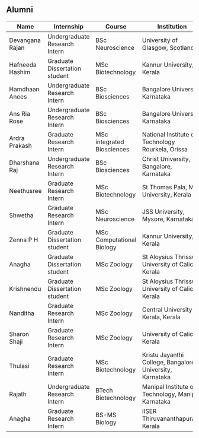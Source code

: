 ## Alumni

| Name | Internship | Course | Institution  | Year |
|-----------------|-------------|-------------|---------------|---------------|
| Devangana Rajan | Undergraduate Research Intern  | BSc Neuroscience | University of Glasgow, Scotland | 2022 | 
| Hafneeda Hashim | Graduate Dissertation student  | MSc Biotechnology | Kannur University, Kerala | 2023 | 
| Hamdhaan Anees | Undergraduate Research Intern  | BSc Biosciences | Bangalore University, Karnataka | 2023 | 
| Ans Ria Rose | Undergraduate Research Intern  | BSc Biosciences | Bangalore University, Karnataka | 2023 | 
| Ardra Prakash | Graduate Research Intern  | MSc integrated Biosciences | National Institute of Technology  Rourkela, Orissa | 2023 | 
| Dharshana Raj | Undergraduate Research Intern  | BSc Biosciences | Christ University,  Bangalore, Karnataka | 2023 | 
| Neethusree | Graduate Research Intern  | MSc Biotechnology | St Thomas Pala,  MG University, Kerala | 2023 | 
| Shwetha | Graduate Research Intern  | MSc Neuroscience | JSS University,  Mysore, Karnataka | 2023 | 
| Zenna P H | Graduate Dissertation student  | MSc Computational Biology | Kannur University, Kerala | 2024 | 
| Anagha | Graduate Dissertation student  | MSc Zoology | St Aloysius Thrissur, University of Calicut, Kerala | 2024 | 
| Krishnendu | Graduate Dissertation student  | MSc Zoology | St Aloysius Thrissur, University of Calicut, Kerala | 2024 | 
| Nanditha | Graduate Research Intern  | MSc Zoology | Central University of Kerala, Kerala | 2024 | 
| Sharon Shaji | Graduate Research Intern  | MSc Zoology | University of Calicut, Kerala | 2024 | 
| Thulasi | Graduate Research Intern  | MSc Biotechnology | Kristu Jayanthi College, Bangalore University, Karnataka | 2024 | 
| Rajath | Undergraduate Research Intern  | BTech Biotechnology | Manipal Institute of Technology, Manipal, Karnataka | 2024 | 
| Anagha | Graduate Research Intern  | BS-MS Biology | IISER Thiruvananthapuram, Kerala | 2024 |

